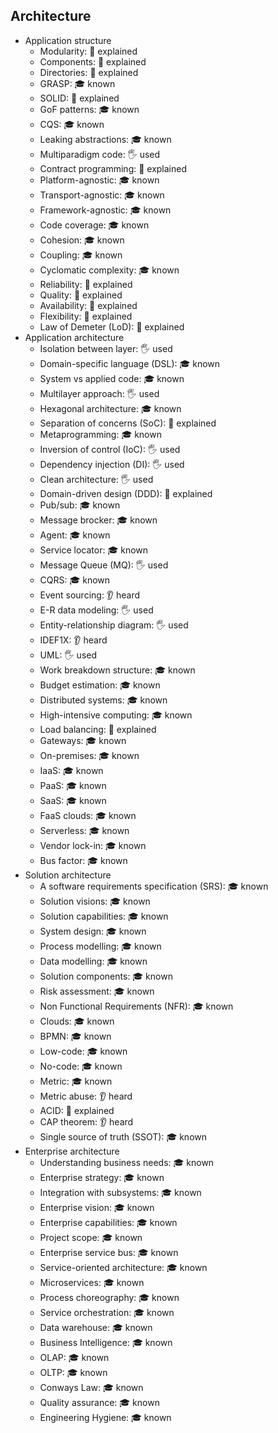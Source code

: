 ## Architecture

- Application structure
  - Modularity: 🙋 explained
  - Components: 🙋 explained
  - Directories: 🙋 explained
  - GRASP: 🎓 known
  - SOLID: 🙋 explained
  - GoF patterns: 🎓 known
  - CQS: 🎓 known
  - Leaking abstractions: 🎓 known
  - Multiparadigm code: 🖐️ used
  - Contract programming: 🙋 explained
  - Platform-agnostic: 🎓 known
  - Transport-agnostic: 🎓 known
  - Framework-agnostic: 🎓 known
  - Code coverage: 🎓 known
  - Cohesion: 🎓 known
  - Coupling: 🎓 known
  - Cyclomatic complexity: 🎓 known
  - Reliability: 🙋 explained
  - Quality: 🙋 explained
  - Availability: 🙋 explained
  - Flexibility: 🙋 explained
  - Law of Demeter (LoD): 🙋 explained
- Application architecture
  - Isolation between layer: 🖐️ used
  - Domain-specific language (DSL): 🎓 known
  - System vs applied code: 🎓 known
  - Multilayer approach: 🖐️ used
  - Hexagonal architecture: 🎓 known
  - Separation of concerns (SoC): 🙋 explained
  - Metaprogramming: 🎓 known
  - Inversion of control (IoC): 🖐️ used
  - Dependency injection (DI): 🖐️ used
  - Clean architecture: 🖐️ used
  - Domain-driven design (DDD): 🙋 explained
  - Pub/sub: 🎓 known
  - Message brocker: 🎓 known
  - Agent: 🎓 known
  - Service locator: 🎓 known
  - Message Queue (MQ): 🖐️ used
  - CQRS: 🎓 known
  - Event sourcing: 👂 heard
  - E-R data modeling: 🖐️ used
  - Entity-relationship diagram: 🖐️ used
  - IDEF1X: 👂 heard
  - UML: 🖐️ used
  - Work breakdown structure: 🎓 known
  - Budget estimation: 🎓 known
  - Distributed systems: 🎓 known
  - High-intensive computing: 🎓 known
  - Load balancing: 🙋 explained
  - Gateways: 🎓 known
  - On-premises: 🎓 known
  - IaaS: 🎓 known
  - PaaS: 🎓 known
  - SaaS: 🎓 known
  - FaaS clouds: 🎓 known
  - Serverless: 🎓 known
  - Vendor lock-in: 🎓 known
  - Bus factor: 🎓 known
- Solution architecture
  - A software requirements specification (SRS): 🎓 known
  - Solution visions: 🎓 known
  - Solution capabilities: 🎓 known
  - System design: 🎓 known
  - Process modelling: 🎓 known
  - Data modelling: 🎓 known
  - Solution components: 🎓 known
  - Risk assessment: 🎓 known
  - Non Functional Requirements (NFR): 🎓 known
  - Clouds: 🎓 known
  - BPMN: 🎓 known
  - Low-code: 🎓 known
  - No-code: 🎓 known
  - Metric: 🎓 known
  - Metric abuse: 👂 heard
  - ACID: 🙋 explained
  - CAP theorem: 👂 heard
  - Single source of truth (SSOT): 🎓 known
- Enterprise architecture
  - Understanding business needs: 🎓 known
  - Enterprise strategy: 🎓 known
  - Integration with subsystems: 🎓 known
  - Enterprise vision: 🎓 known
  - Enterprise capabilities: 🎓 known
  - Project scope: 🎓 known
  - Enterprise service bus: 🎓 known
  - Service-oriented architecture: 🎓 known
  - Microservices: 🎓 known
  - Process choreography: 🎓 known
  - Service orchestration: 🎓 known
  - Data warehouse: 🎓 known
  - Business Intelligence: 🎓 known
  - OLAP: 🎓 known
  - OLTP: 🎓 known
  - Conways Law: 🎓 known
  - Quality assurance: 🎓 known
  - Engineering Hygiene: 🎓 known